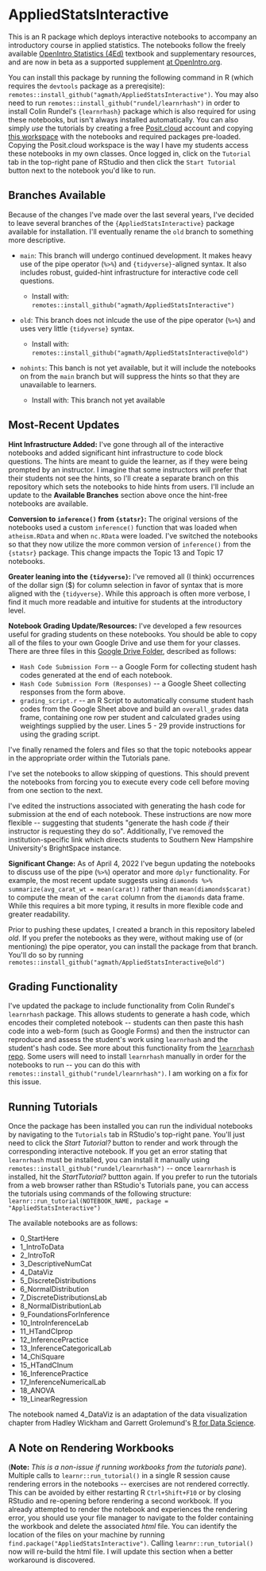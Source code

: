 # AppliedStatsInteractive
 
This is an R package which deploys interactive notebooks to accompany an introductory course in applied statistics. The notebooks follow the freely available [OpenIntro Statistics (4Ed)](http://www.openintro.org/os) textbook and supplementary resources, and are now in beta as a supported supplement [at OpenIntro.org](https://www.openintro.org/book/os/). 

You can install this package by running the following command in R (which requires the `devtools` package as a prereqisite): `remotes::install_github("agmath/AppliedStatsInteractive")`. You may also need to run `remotes::install_github("rundel/learnrhash")` in order to install Colin Rundel's `{learnrhash}` package which is also required for using these notebooks, but isn't always installed automatically. You can also simply *use* the tutorials by creating a free [Posit.cloud](https://posit.cloud/) account and copying [this workspace](https://posit.cloud/content/6328402) with the notebooks and required packages pre-loaded. Copying the Posit.cloud workspace is the way I have my students access these notebooks in my own classes. Once logged in, click on the `Tutorial` tab in the top-right pane of RStudio and then click the `Start Tutorial` button next to the notebook you'd like to run.

## Branches Available

Because of the changes I've made over the last several years, I've decided to leave several branches of the `{AppliedStatsInteractive}` package available for installation. I'll eventually rename the `old` branch to something more descriptive.

+ `main`: This branch will undergo continued development. It makes heavy use of the pipe operator (`%>%`) and `{tidyverse}`-aligned syntax. It also includes robust, guided-hint infrastructure for interactive code cell questions.

  + Install with: `remotes::install_github("agmath/AppliedStatsInteractive")`
+ `old`: This branch does not inlcude the use of the pipe operator (`%>%`) and uses very little `{tidyverse}` syntax.

  + Install with: `remotes::install_github("agmath/AppliedStatsInteractive@old")`
+ `nohints`: This banch is not yet available, but it will include the notebooks on from the `main` branch but will suppress the hints so that they are unavailable to learners. 

  + Install with: This branch not yet available

## Most-Recent Updates

**Hint Infrastructure Added:** I've gone through all of the interactive notebooks and added significant hint infrastructure to code block questions. The hints are meant to guide the learner, as if they were being prompted by an instructor. I imagine that some instructors will prefer that their students not see the hints, so I'll create a separate branch on this repository which sets the notebooks to hide hints from users. I'll include an update to the **Available Branches** section above once the hint-free notebooks are available.

**Conversion to `inference()` from `{statsr}`:** The original versions of the notebooks used a custom `inference()` function that was loaded when `atheism.RData` and when `nc.RData` were loaded. I've switched the notebooks so that they now utilize the more common version of `inference()` from the `{statsr}` package. This change impacts the Topic 13 and Topic 17 notebooks.

**Greater leaning into the `{tidyverse}`:** I've removed all (I think) occurrences of the dollar sign ($) for column selection in favor of syntax that is more aligned with the `{tidyverse}`. While this approach is often more verbose, I find it much more readable and intuitive for students at the introductory level.

**Notebook Grading Update/Resources:** I've developed a few resources useful for grading students on these notebooks. You should be able to copy all of the files to your own Google Drive and use them for your classes. There are three files in this [Google Drive Folder](https://drive.google.com/drive/folders/1zj2yvJyRFgXmwaqWGkUkbIRXTwj3Jpip?usp=sharing), described as follows:

+ `Hash Code Submission Form` -- a Google Form for collecting student hash codes generated at the end of each notebook. 
+ `Hash Code Submission Form (Responses)` -- a Google Sheet collecting responses from the form above.
+ `grading_script.r` -- an R Script to automatically consume student hash codes from the Google Sheet above and build an `overall_grades` data frame, containing one row per student and calculated grades using weightings supplied by the user. Lines 5 - 29 provide instructions for using the grading script.

I've finally renamed the folers and files so that the topic notebooks appear in the appropriate order within the Tutorials pane.

I've set the notebooks to allow skipping of questions. This should prevent the notebooks from forcing you to execute every code cell before moving from one section to the next.

I've edited the instructions associated with generating the hash code for submission at the end of each notebook. These instructions are now more flexible -- suggesting that students "generate the hash code *if* their instructor is requesting they do so". Additionally, I've removed the institution-specific link which directs students to Southern New Hampshire University's BrightSpace instance.

**Significant Change:** As of April 4, 2022 I've begun updating the notebooks to discuss use of the pipe (`%>%`) operator and more `dplyr` functionality. For example, the most recent update suggests using `diamonds %>% summarize(avg_carat_wt = mean(carat))` rather than `mean(diamonds$carat)` to compute the mean of the `carat` column from the `diamonds` data frame. While this requires a bit more typing, it results in more flexible code and greater readability. 

Prior to pushing these updates, I created a branch in this repository labeled *old*. If you prefer the notebooks as they were, without making use of (or mentioning) the pipe operator, you can install the package from that branch. You'll do so by running `remotes::install_github("agmath/AppliedStatsInteractive@old")`


## Grading Functionality

I've updated the package to include functionality from Colin Rundel's `learnrhash` package. This allows students to generate a hash code, which encodes their completed notebook -- students can then paste this hash code into a web-form (such as Google Forms) and then the instructor can reproduce and assess the student's work using `learnrhash` and the student's hash code. See more about this functionality from the [`learnrhash` repo](https://github.com/rundel/learnrhash). Some users will need to install `learnrhash` manually in order for the notebooks to run -- you can do this with `remotes::install_github("rundel/learnrhash")`. I am working on a fix for this issue.

## Running Tutorials

Once the package has been installed you can run the individual notebooks by navigating to the `Tutorials` tab in RStudio's top-right pane. You'll just need to click the *Start Tutorial?* button to render and work through the corresponding interactive notebook. If you get an error stating that `learnrhash` must be installed, you can install it manually using `remotes::install_github("rundel/learnrhash")` -- once `learnrhash` is installed, hit the *StartTutorial?* buttton again. If you prefer to run the tutorials from a web browser rather than RStudio's Tutorials pane, you can access the tutorials using commands of the following structure: `learnr::run_tutorial(NOTEBOOK_NAME, package = "AppliedStatsInteractive")`

The available notebooks are as follows:
+ 0_StartHere
+ 1_IntroToData
+ 2_IntroToR
+ 3_DescriptiveNumCat
+ 4_DataViz
+ 5_DiscreteDistributions
+ 6_NormalDistribution
+ 7_DiscreteDistributionsLab
+ 8_NormalDistributionLab
+ 9_FoundationsForInference
+ 10_IntroInferenceLab
+ 11_HTandCIprop
+ 12_InferencePractice
+ 13_InferenceCategoricalLab
+ 14_ChiSquare
+ 15_HTandCInum
+ 16_InferencePractice
+ 17_InferenceNumericalLab
+ 18_ANOVA
+ 19_LinearRegression

The notebook named 4_DataViz is an adaptation of the data visualization chapter from Hadley Wickham and Garrett Grolemund's [R for Data Science](https://r4ds.had.co.nz/).

## A Note on Rendering Workbooks

(**Note:** *This is a non-issue if running workbooks from the tutorials pane*). Multiple calls to `learnr::run_tutorial()` in a single R session cause rendering errors in the notebooks -- exercises are not rendered correctly. This can be avoided by either restarting R `Ctrl+Shift+F10` or by closing RStudio and re-opening before rendering a second workbook. If you already attempted to render the notebook and experiences the rendering error, you should use your file manager to navigate to the folder containing the workbook and delete the associated *html* file. You can identify the location of the files on your machine by running `find.package("AppliedStatsInteractive")`. Calling `learnr::run_tutorial()` now will re-build the html file. I will update this section when a better workaround is discovered.
